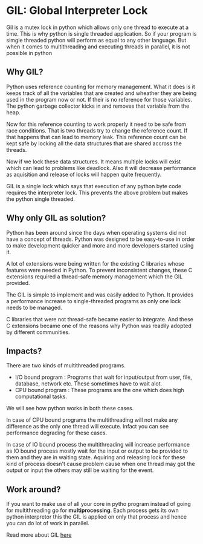 # GIL: Global Interpreter Lock

Gil is a mutex lock in python which allows only one thread to execute at a time. This is why python is single threaded application. So if your program is simgle threaded python will perform as equal to any other language. But when it comes to multithreading and executing threads in parallel, it is not possible in python

## Why GIL?

Python uses reference counting for memory management. What it does is it keeps track of all the variables that are created and wheather they are being used in the program now or not. If their is no reference for those variables. The python garbage collector kicks in and removes that variable from the heap. 

Now for this reference counting to work properly it need to be safe from race conditions. That is two threads try to change the reference count. If that happens that can lead to memory leak. This reference count can be kept safe by locking all the data structures that are shared accross the threads. 

Now if we lock these data structures. It means multiple locks will exist which can lead to problems like deadlock. Also it will decrease performance as aquisition and release of locks will happen quite frequently. 

GIL is a single lock which says that execution of any python byte code requires the interpreter lock. This prevents the above problem but makes the python single threaded. 

## Why only GIL as solution?

Python has been around since the days when operating systems did not have a concept of threads. Python was designed to be easy-to-use in order to make development quicker and more and more developers started using it.

A lot of extensions were being written for the existing C libraries whose features were needed in Python. To prevent inconsistent changes, these C extensions required a thread-safe memory management which the GIL provided.

The GIL is simple to implement and was easily added to Python. It provides a performance increase to single-threaded programs as only one lock needs to be managed.

C libraries that were not thread-safe became easier to integrate. And these C extensions became one of the reasons why Python was readily adopted by different communities.


## Impacts?

There are two kinds of multithreaded programs.

* I/O bound program : Programs that wait for input/output from user, file, database, network etc. These sometimes have to wait alot. 
* CPU bound program : These programs are the one which does high computational tasks. 

We will see how python works in both these cases. 

In case of CPU bound programs the multithreading will not make any difference as the only one thread will execute. Infact you can see performance degrading for these cases. 

In case of IO bound process the multithreading will increase performance as IO bound process mostly wait for the input or output to be provided to them and they are in waiting state. Aquiring and releasing lock for these kind of process doesn't cause problem cause when one thread may got the output or input the others may still be waiting for the event. 


## Work around?

If you want to make use of all your core in pytho program instead of going for multithreading go for <b>multiprocessing</b>. Each process gets its own python interpretor this the GIL is applied on only that process and hence you can do lot of work in parallel. 

Read more about GIL [here](https://realpython.com/python-gil/)